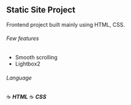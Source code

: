 ## Static Site Project

Frontend project built mainly using HTML, CSS.

###### Few features

- Smooth scrolling
- Lightbox2

###### Language

:coffee: **_HTML_**
:coffee: **_CSS_**
